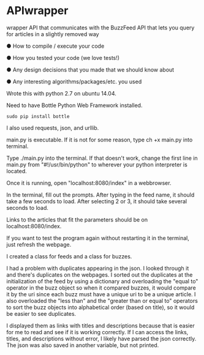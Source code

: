 # APIwrapper
wrapper API that communicates with the BuzzFeed API that lets you query for articles in a slightly removed way


● How to compile / execute your code 

● How you tested your code (we love tests!) 

● Any design decisions that you made that we should know about 

● Any interesting algorithms/packages/etc. you used



Wrote this with python 2.7 on ubuntu 14.04.

Need to have Bottle Python Web Framework installed.

	sudo pip install bottle

I also used requests, json, and urllib.


main.py is executable. 
If it is not for some reason, type ch +x main.py into terminal.

Type ./main.py into the terminal. If that doesn't work, change the first line in main.py from "#!/usr/bin/python" to wherever your python interpreter is located.

Once it is running, open "localhost:8080/index" in a webbrowser.

In the terminal, fill out the prompts. After typing in the feed name, it should take a few seconds to load. After selecting 2 or 3, it should take several seconds to load.

Links to the articles that fit the parameters should be on localhost:8080/index.

If you want to test the program again without restarting it in the terminal, just refresh the webpage.

I created a class for feeds and a class for buzzes.

I had a problem with duplicates appearing in the json. I looked through it and there's duplicates on the webpages. I sorted out the duplicates at the initialization of the feed by using a dictionary and overloading the "equal to" operator in the buzz object so when it compared buzzes, it would compare it by the uri since each buzz must have a unique uri to be a unique article. I also overloaded the "less than" and the "greater than or equal to" operators to sort the buzz objects into alphabetical order (based on title), so it would be easier to see duplicates.

I displayed them as links with titles and descriptions because that is easier for me to read and see if it is working correctly. If I can access the links, titles, and descriptions without error, I likely have parsed the json correctly. The json was also saved in another variable, but not printed.
